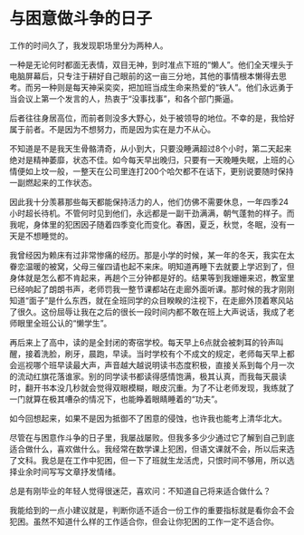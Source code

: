 # 与困意做斗争的日子

工作的时间久了，我发现职场里分为两种人。

一种是无论何时都面无表情，双目无神，到时准点下班的“懒人”。他们全天埋头于电脑屏幕后，只专注于耕好自己眼前的这一亩三分地，其他的事情根本懒得去思考。而另一种则是每天神采奕奕，把加班当成生命来热爱的“铁人”。他们永远勇于当会议上第一个发言的人，热衷于“没事找事”，和各个部门撕逼。

后者往往身居高位，而前者则没多大野心，处于被领导的地位。不幸的是，我恰好属于前者。不是因为不想努力，而是因为实在是力不从心。

不知道是不是我天生骨骼清奇，从小到大，只要没睡满超过8个小时，第二天起来绝对是精神萎靡，状态不佳。如今每天早出晚归，只要有一天晚睡失眠，上班的心情便如上坟一般，一整天在公司里连打200个哈欠都不在话下，更别说要随时保持一副燃起来的工作状态。

因此我十分羡慕那些每天都能保持活力的人，他们仿佛不需要休息，一年四季24小时超长待机。不管何时见到他们，永远都是一副干劲满满，朝气蓬勃的样子。而我呢，身体里的犯困因子随着四季变化而变化。春困，夏乏，秋觉，冬眠，没有一天是不想睡觉的。

我曾经因为赖床有过非常惨痛的经历。那是小学的时候，某一年的冬天，我实在太眷恋温暖的被窝，父母三催四请也起不来床。明知道再睡下去就要上学迟到了，但身体就是怎么都不肯起来，再趟个三分钟都是好的。结果等到我姗姗来迟，教室里已经响起了朗朗书声，老师罚我一整节课都站在走廊外面听课。那时候的我才刚刚知道“面子”是什么东西，就在全班同学的众目睽睽的注视下，在走廊外顶着寒风站了很久。这份屈辱让我在之后的很长一段时间内都不敢在班上大声说话，我成了老师眼里全班公认的“懒学生”。

再后来上了高中，读的是全封闭的寄宿学校。每天早上6点就会被刺耳的铃声叫醒，接着洗脸，刷牙，晨跑，早读。当时学校有个不成文的规定，老师每天早上都会巡视哪个班早读最大声，声音越大越说明读书态度积极，直接关系到每个月一次的流动红旗花落谁家。别的同学读书都读得感情饱满，极其认真，而我每天晨读时，翻开书本没几秒就会觉得双眼模糊，眼皮沉重。为了不让老师发现，我练就了一门就算在极其嘈杂的情况下，也能睁着眼睛睡着的“功夫”。

如今回想起来，如果不是因为抵御不了困意的侵蚀，也许我也能考上清华北大。

尽管在与困意作斗争的日子里，我屡战屡败。但我多多少少通过它了解到自己到底适合做什么，喜欢做什么。我经常在数学课上犯困，但语文课就不会，所以后来选了文科。我总是在工作中犯困，但一下了班就生龙活虎，只恨时间不够用，所以选择业余时间写写文章抒发情绪。

总是有刚毕业的年轻人觉得很迷茫，喜欢问：不知道自己将来适合做什么？

我能给到的一点小建议就是，判断你适不适合一份工作的重要指标就是看你会不会犯困。虽然不知道什么样的工作适合你，但会让你犯困的工作一定不适合你。
